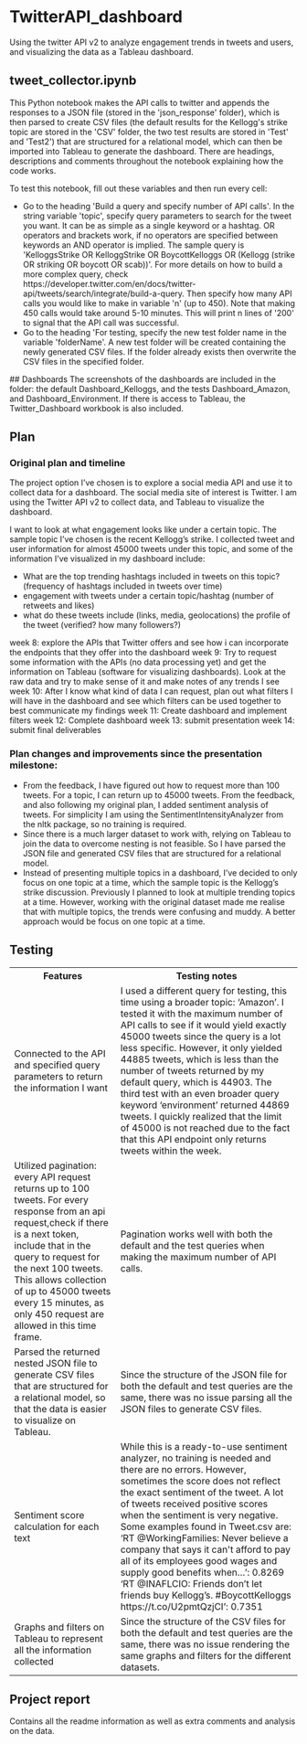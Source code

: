 # TwitterAPI_dashboard
Using the twitter API v2 to analyze engagement trends in tweets and users, and visualizing the data as a Tableau dashboard.

## tweet_collector.ipynb
This Python notebook makes the API calls to twitter and appends the responses to a JSON file (stored in the 'json_response' folder), which is then parsed to create CSV files (the default results for the Kellogg's strike topic are stored in the 'CSV' folder, the two test results are stored in 'Test' and 'Test2') that are structured for a relational model, which can then be imported into Tableau to generate the dashboard. There are headings, descriptions and comments throughout the notebook explaining how the code works.

To test this notebook, fill out these variables and then run every cell:
<ul>
 <li> Go to the heading 'Build a query and specify number of API calls'. In the string variable 'topic', specify query parameters to search for the tweet you want. It can be as simple as a single keyword or a hashtag. OR operators and brackets work, if no operators are specified between keywords an AND operator is implied. The sample query is 'KelloggsStrike OR KelloggStrike OR BoycottKelloggs OR (Kellogg (strike OR striking OR boycott OR scab))'.
  For more details on how to build a more complex query, check https://developer.twitter.com/en/docs/twitter-api/tweets/search/integrate/build-a-query. 
  Then specify how many API calls you would like to make in variable 'n' (up to 450). Note that making 450 calls would take around 5-10 minutes.
  This will print n lines of '200' to signal that the API call was successful.
 <li> Go to the heading 'For testing, specify the new test folder name in the variable 'folderName'. A new test folder will be created containing the newly generated CSV files. If the folder already exists then overwrite the CSV files in the specified folder.
</ul>
## Dashboards
The screenshots of the dashboards are included in the folder: the default Dashboard_Kelloggs, and the tests Dashboard_Amazon, and Dashboard_Environment. If there is access to Tableau, the Twitter_Dashboard workbook is also included. 

## Plan
### Original plan and timeline
The project option I’ve chosen is to explore a social media API and use it to collect data for a dashboard. The social media site of interest is Twitter. I am using the Twitter API v2 to collect data, and Tableau to visualize the dashboard. 

I want to look at what engagement looks like under a certain topic. The sample topic I’ve chosen is the recent Kellogg’s strike. I collected tweet and user information for almost 45000 tweets under this topic, and some of the information I’ve visualized in my dashboard include:
<ul>
 <li>What are the top trending hashtags included in tweets on this topic? (frequency of hashtags included in tweets over time)
 <li>engagement with tweets under a certain topic/hashtag (number of retweets and likes)
 <li>what do these tweets include (links, media, geolocations)
the profile of the tweet (verified? how many followers?)
</ul>

week 8: explore the APIs that Twitter offers and see how i can incorporate the endpoints that they offer into the dashboard
week 9: Try to request some information with the APIs (no data processing yet) and get the information on Tableau (software for visualizing dashboards). Look at the raw data and try to make sense of it and make notes of any trends I see
week 10: After I know what kind of data I can request, plan out what filters I will have in the dashboard and see which filters can be used together to best communicate my findings
week 11: Create dashboard and implement filters
week 12: Complete dashboard
week 13: submit presentation
week 14: submit final deliverables
### Plan changes and improvements since the presentation milestone:
<ul>
 <li> From the feedback, I have figured out how to request more than 100 tweets. For a topic, I can return up to 45000 tweets.
From the feedback, and also following my original plan, I added sentiment analysis of tweets. For simplicity I am using the SentimentIntensityAnalyzer from the nltk package, so no training is required.
 <li> Since there is a much larger dataset to work with, relying on Tableau to join the data to overcome nesting is not feasible. So I have parsed the JSON file and generated CSV files that are structured for a relational model.
 <li> Instead of presenting multiple topics in a dashboard, I’ve decided to only focus on one topic at a time, which the sample topic is the Kellogg’s strike discussion. Previously I planned to look at multiple trending topics at a time. However, working with the original dataset made me realise that with multiple topics, the trends were confusing and muddy. A better approach would be focus on one topic at a time.
</ul>

## Testing
<table>
  <tr>
    <th>Features</th>
    <th>Testing notes</th>
  </tr>
  <tr>
    <td>Connected to the API and specified query parameters to return the information I want</td>
    <td>I used a different query for testing, this time using a broader topic: ‘Amazon’. I tested it with the maximum number of API calls to see if it would yield exactly 45000 tweets since the query is a lot less specific. However, it only yielded 44885 tweets, which is less than the number of tweets returned by my default query, which is 44903. The third test with an even broader query keyword ‘environment’ returned 44869 tweets. I quickly realized that the limit of 45000 is not reached due to the fact that this API endpoint only returns tweets within the week.</td>
  </tr>
  <tr>
    <td>Utilized pagination: every API request returns up to 100 tweets. For every response from an api request,check if there is a next token, include that in the query to request for the next 100 tweets. This allows collection of up to 45000 tweets every 15 minutes, as only 450 request are allowed in this time frame.</td>
    <td>Pagination works well with both the default and the test queries when making the maximum number of API calls.</td>
  </tr>
   <tr>
    <td>Parsed the returned nested JSON file to generate CSV files that are structured for a relational model, so that the data is easier to visualize on Tableau.</td>
    <td>Since the structure of the JSON file for both the default and test queries are the same, there was no issue parsing all the JSON files to generate CSV files.</td>
  </tr>
   <tr>
    <td>Sentiment score calculation for each text</td>
    <td>While this is a ready-to-use sentiment analyzer, no training is needed and there are no errors. However, sometimes the score does not reflect the exact sentiment of the tweet. A lot of tweets received positive scores when the sentiment is very negative. Some examples found in Tweet.csv are:
‘RT @WorkingFamilies: Never believe a company that says it can't afford to pay all of its employees good wages and supply good benefits when…’: 0.8269
‘RT @INAFLCIO: Friends don’t let friends buy Kellogg’s. #BoycottKelloggs https://t.co/U2pmtQzjCI’: 0.7351</td>
  </tr>
 </tr>
   <tr>
    <td>Graphs and filters on Tableau to represent all the information collected</td>
    <td>Since the structure of the CSV files for both the default and test queries are the same, there was no issue rendering the same graphs and filters for the different datasets.</td>
  </tr>
</table>

## Project report
Contains all the readme information as well as extra comments and analysis on the data.
   

